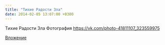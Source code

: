 ```yaml
---
title: "Тихие Радости Зла"
date: 2014-02-05 13:07:00 +0300
---
```


Тихие Радости Зла
Фотография
https://vk.com/photo-41811107_323559975

[Вложение](https://vk.com/photo-41811107_323559975)
